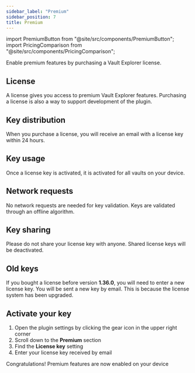 ```yaml
---
sidebar_label: "Premium"
sidebar_position: 7
title: Premium
---
```


import PremiumButton from "@site/src/components/PremiumButton";
import PricingComparison from "@site/src/components/PricingComparison";

<span className="large-text">Enable premium features by purchasing a Vault Explorer license.</span>

## License

A license gives you access to premium Vault Explorer features. Purchasing a license is also a way to support development of the plugin.

<PricingComparison/>

## Key distribution

When you purchase a license, you will receive an email with a license key within 24 hours.

## Key usage

Once a license key is activated, it is activated for all vaults on your device.

## Network requests

No network requests are needed for key validation. Keys are validated through an offline algorithm.

## Key sharing

Please do not share your license key with anyone. Shared license keys will be deactivated.

## Old keys

If you bought a license before version **1.36.0**, you will need to enter a new license key. You will be sent a new key by email. This is because the license system has been upgraded.

## Activate your key

1. Open the plugin settings by clicking the gear icon in the upper right corner
2. Scroll down to the **Premium** section
3. Find the **License key** setting
4. Enter your license key received by email

Congratulations! Premium features are now enabled on your device
